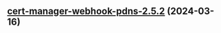 

## [cert-manager-webhook-pdns-2.5.2](https://github.com/cyr-ius/truenas-charts/compare/cert-manager-webhook-pdns-2.5.1...cert-manager-webhook-pdns-2.5.2) (2024-03-16)

